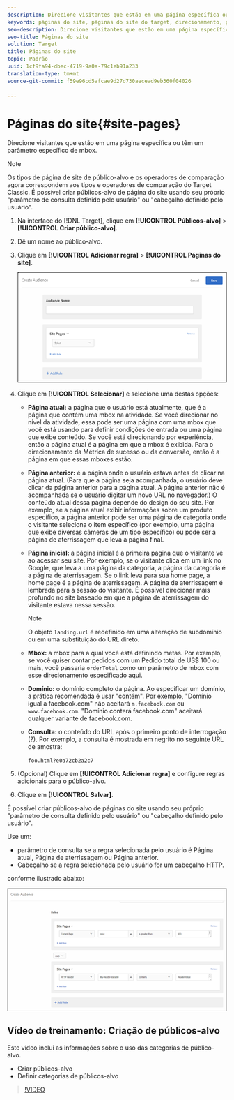 ```yaml
---
description: Direcione visitantes que estão em uma página específica ou têm um parâmetro específico de mbox.
keywords: páginas do site, páginas do site do target, direcionamento, página atual, página atual do target, página anterior, página anterior do target, páginas de aterrissagem, páginas de aterrissagem do target, mbox, mbox do target
seo-description: Direcione visitantes que estão em uma página específica ou têm um parâmetro específico de mbox.
seo-title: Páginas do site
solution: Target
title: Páginas do site
topic: Padrão
uuid: 1cf9fa94-dbec-4719-9a0a-79c1eb91a233
translation-type: tm+mt
source-git-commit: f59e96cd5afcae9d27d730aecead9eb360f04026

---
```



# Páginas do site{#site-pages}

Direcione visitantes que estão em uma página específica ou têm um parâmetro específico de mbox.

>[!NOTE]
>
>Os tipos de página de site de público-alvo e os operadores de comparação agora correspondem aos tipos e operadores de comparação do Target Classic. É possível criar públicos-alvo de página do site usando seu próprio &quot;parâmetro de consulta definido pelo usuário&quot; ou &quot;cabeçalho definido pelo usuário&quot;.

1. Na interface do [!DNL Target], clique em **[!UICONTROL Públicos-alvo]** &gt; **[!UICONTROL Criar público-alvo]**.
1. Dê um nome ao público-alvo.
1. Clique em **[!UICONTROL Adicionar regra]** &gt; **[!UICONTROL Páginas do site]**.

   ![](assets/target_site_pages.png)

1. Clique em **[!UICONTROL Selecionar]** e selecione uma destas opções:

   * **Página atual:** a página que o usuário está atualmente, que é a página que contém uma mbox na atividade. Se você direcionar no nível da atividade, essa pode ser uma página com uma mbox que você está usando para definir condições de entrada ou uma página que exibe conteúdo. Se você está direcionando por experiência, então a página atual é a página em que a mbox é exibida. Para o direcionamento da Métrica de sucesso ou da conversão, então é a página em que essas mboxes estão.
   * **Página anterior:** é a página onde o usuário estava antes de clicar na página atual. (Para que a página seja acompanhada, o usuário deve clicar da página anterior para a página atual. A página anterior não é acompanhada se o usuário digitar um novo URL no navegador.) O conteúdo atual dessa página depende do design do seu site. Por exemplo, se a página atual exibir informações sobre um produto específico, a página anterior pode ser uma página de categoria onde o visitante seleciona o item específico (por exemplo, uma página que exibe diversas câmeras de um tipo específico) ou pode ser a página de aterrissagem que leva à página final.
   * **Página inicial:** a página inicial é a primeira página que o visitante vê ao acessar seu site. Por exemplo, se o visitante clica em um link no Google, que leva a uma página da categoria, a página da categoria é a página de aterrissagem. Se o link leva para sua home page, a home page é a página de aterrissagem. A página de aterrissagem é lembrada para a sessão do visitante. É possível direcionar mais profundo no site baseado em que a página de aterrissagem do visitante estava nessa sessão.

      >[!NOTE]
      >
      >O objeto `landing.url` é redefinido em uma alteração de subdomínio ou em uma substituição do URL direto.

   * **Mbox:** a mbox para a qual você está definindo metas. Por exemplo, se você quiser contar pedidos com um Pedido total de US$ 100 ou mais, você passaria `orderTotal` como um parâmetro de mbox com esse direcionamento especificado aqui.
   * **Domínio:** o domínio completo da página. Ao especificar um domínio, a prática recomendada é usar &quot;contém&quot;. Por exemplo, &quot;Domínio igual a facebook.com&quot; não aceitará `m.facebook.com` ou `www.facebook.com`. &quot;Domínio conterá facebook.com&quot; aceitará qualquer variante de facebook.com.
   * **Consulta:** o conteúdo do URL após o primeiro ponto de interrogação (?). Por exemplo, a consulta é mostrada em negrito no seguinte URL de amostra:

      `foo.html?e0a72cb2a2c7`

1. (Opcional) Clique em **[!UICONTROL Adicionar regra]** e configure regras adicionais para o público-alvo.
1. Clique em **[!UICONTROL Salvar]**.

É possível criar públicos-alvo de páginas do site usando seu próprio &quot;parâmetro de consulta definido pelo usuário&quot; ou &quot;cabeçalho definido pelo usuário&quot;.

Use um:

* parâmetro de consulta se a regra selecionada pelo usuário é Página atual, Página de aterrissagem ou Página anterior.
* Cabeçalho se a regra selecionada pelo usuário for um cabeçalho HTTP.

conforme ilustrado abaixo:

![](assets/site_pages.png)

## Vídeo de treinamento: Criação de públicos-alvo

Este vídeo inclui as informações sobre o uso das categorias de público-alvo.

* Criar públicos-alvo
* Definir categorias de públicos-alvo

>[!VIDEO](https://video.tv.adobe.com/v/17392)
